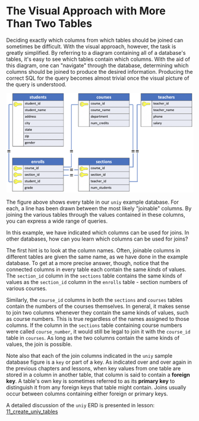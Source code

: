 # The Visual Approach with More Than Two Tables

Deciding exactly which columns from which tables should be joined can sometimes be difficult. With the visual approach, however, the task is greatly simplified. By referring to a diagram containing all of a database's tables, it's easy to see which tables contain which columns. With the aid of this diagram, one can "navigate" through the database, determining which columns should be joined to produce the desired information. Producing the correct SQL for the query becomes almost trivial once the visual picture of the query is understood.

![uniY tables3](../00_basic_intro/images/07_uniY.png)

The figure above shows every table in our `uniy` example database. For each, a line has been drawn between the most likely "joinable" columns. By joining the various tables through the values contained in these columns, you can express a wide range of queries.

In this example, we have indicated which columns can be used for joins. In other databases, how can you learn which columns can be used for joins?

The first hint is to look at the column names. Often, joinable columns in different tables are given the same name, as we have done in the example database. To get at a more precise answer, though, notice that the connected columns in every table each contain the same *kinds* of values. The `section_id` column in the `sections` table contains the same kinds of values as the `section_id` column in the `enrolls` table - section numbers of various courses.

Similarly, the `course_id` columns in both the `sections` and `courses` tables contain the numbers of the courses themselves. In general, it makes sense to join two columns whenever they contain the same kinds of values, such as course numbers. This is true regardless of the names assigned to those columns. If the column in the `sections` table containing course numbers were called `course_number`, it would still be legal to join it with the `course_id` table in `courses`. As long as the two columns contain the same kinds of values, the join is possible.

Note also that each of the join columns indicated in the `uniy` sample database figure is a `key` or part of a key. As indicated over and over again in the previous chapters and lessons, when key values from one table are stored in a column in another table, that column is said to contain a **foreign key**. A table's own key is sometimes referred to as its **primary key** to distinguish it from any foreign keys that table might contain.  Joins usually occur between columns containing either foreign or primary keys.

A detailed discussion of the `uniy` ERD is presented in lesson: [11_create_uniy_tables](../00_psql_setup/11_create_uniy_tables.md)
